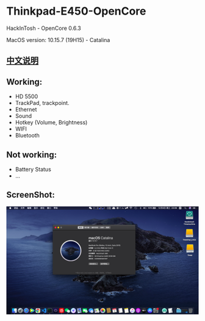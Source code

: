 # Thinkpad-E450-OpenCore
 HackInTosh - OpenCore 0.6.3
 
 MacOS version: 10.15.7 (19H15) - Catalina

## [中文说明](https://github.com/cyqxyy/Thinkpad-E450-OpenCore/blob/master/README-CN.md)

## Working:
- HD 5500
- TrackPad, trackpoint.
- Ethernet
- Sound
- Hotkey (Volume, Brightness)
- WIFI
- Bluetooth

## Not working:
- Battery Status
- ...

## ScreenShot:
![image](https://github.com/cyqxyy/Thinkpad-E450-OpenCore/blob/master/ScreenShot/ScreenShot1.png)
